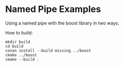 # Named Pipe Examples

Using a named pipe with the boost library in two ways.

How to build:
```
mkdir build
cd build
conan install --build missing ../boost
cmake ../boost
cmake --build .
```
